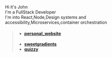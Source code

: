 Hi it's John<br>
I'm a FullStack Developer<br>
I'm into React,Node,Design systems and accessibility,Microservices,container orchestration<br>
> * #### **[personal_website](https://johnbabu.vercel.app)**<br>
> * **[sweetgradients](https://sweetgradients.vercel.app)**<br>
> * **[quizzy](https://quizzy-flax.vercel.app)**
